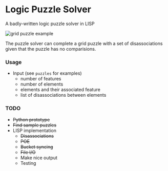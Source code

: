 # Logic Puzzle Solver

A badly-written logic puzzle solver in LISP

![grid puzzle example](https://www.brainzilla.com/static/logicgrid/logicgridpuzzle.660a50aa3d84.png "grid puzzle example")


The puzzle solver can complete a grid puzzle with a set of disassociations given
that the puzzle has no comparisions.

### Usage
  - Input (see `puzzles` for examples)
	- number of features
	- number of elements
	- elements and their associated feature
	- list of disassociations between elements

### TODO
  - ~~Python prototype~~
  - ~~Find sample puzzles~~
  - LISP implementation
    - ~~Disassociations~~
	- ~~POE~~
	- ~~Bucket syncing~~
	- ~~File I/O~~
	- Make nice output
	- Testing